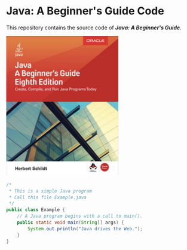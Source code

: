 # Java: A Beginner's Guide Code  
This repository contains the source code of ___Java: A Beginner's Guide___.  

<img src="https://github.com/chioio/java_a-beginners-guide-code/blob/master/src/main/resources/images/java_a-beginners-guide.png" width="300" title="Java: A Beginner's Guide" alt="Java: A Beginner's Guide"/>

```java
/*
 * This is a simple Java program
 * Call this file Example.java
 */
public class Example {
    // A Java program begins with a call to main().
    public static void main(String[] args) {
        System.out.println("Java drives the Web.");
    }
}
```




